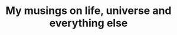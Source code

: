 ---
permalink: /random/
title: "My musings on life, universe and everything else"
layout: category
taxonomy: random
entries_layout: list
header:
  overlay_color: "#111"

---
